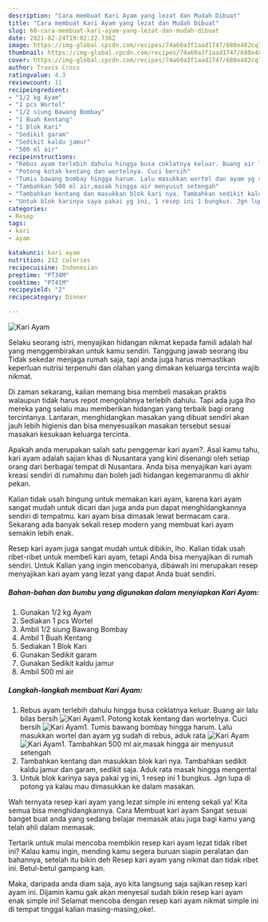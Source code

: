 ```yaml
---
description: "Cara membuat Kari Ayam yang lezat dan Mudah Dibuat"
title: "Cara membuat Kari Ayam yang lezat dan Mudah Dibuat"
slug: 60-cara-membuat-kari-ayam-yang-lezat-dan-mudah-dibuat
date: 2021-02-24T19:02:22.736Z
image: https://img-global.cpcdn.com/recipes/74a60a3f1aad1747/680x482cq70/kari-ayam-foto-resep-utama.jpg
thumbnail: https://img-global.cpcdn.com/recipes/74a60a3f1aad1747/680x482cq70/kari-ayam-foto-resep-utama.jpg
cover: https://img-global.cpcdn.com/recipes/74a60a3f1aad1747/680x482cq70/kari-ayam-foto-resep-utama.jpg
author: Travis Cross
ratingvalue: 4.3
reviewcount: 11
recipeingredient:
- "1/2 kg Ayam"
- "1 pcs Wortel"
- "1/2 siung Bawang Bombay"
- "1 Buah Kentang"
- "1 Blok Kari"
- "Sedikit garam"
- "Sedikit kaldu jamur"
- "500 ml air"
recipeinstructions:
- "Rebus ayam terlebih dahulu hingga busa coklatnya keluar. Buang air lalu bilas bersih"
- "Potong kotak kentang dan wortelnya. Cuci bersih"
- "Tumis bawang bombay hingga harum. Lalu masukkan wortel dan ayam yg sudah di rebus, aduk rata"
- "Tambahkan 500 ml air,masak hingga air menyusut setengah"
- "Tambahkan kentang dan masukkan blok kari nya. Tambahkan sedikit kaldu jamur dan garam, sedikit saja. Aduk rata masak hingga mengental"
- "Untuk blok karinya saya pakai yg ini, 1 resep ini 1 bungkus. Jgn lupa di potong ya kalau mau dimasukkan ke dalam masakan."
categories:
- Resep
tags:
- kari
- ayam

katakunci: kari ayam 
nutrition: 212 calories
recipecuisine: Indonesian
preptime: "PT34M"
cooktime: "PT41M"
recipeyield: "2"
recipecategory: Dinner

---
```



![Kari Ayam](https://img-global.cpcdn.com/recipes/74a60a3f1aad1747/680x482cq70/kari-ayam-foto-resep-utama.jpg)

Selaku seorang istri, menyajikan hidangan nikmat kepada famili adalah hal yang menggembirakan untuk kamu sendiri. Tanggung jawab seorang ibu Tidak sekedar menjaga rumah saja, tapi anda juga harus memastikan keperluan nutrisi terpenuhi dan olahan yang dimakan keluarga tercinta wajib nikmat.

Di zaman  sekarang, kalian memang bisa membeli masakan praktis walaupun tidak harus repot mengolahnya terlebih dahulu. Tapi ada juga lho mereka yang selalu mau memberikan hidangan yang terbaik bagi orang tercintanya. Lantaran, menghidangkan masakan yang dibuat sendiri akan jauh lebih higienis dan bisa menyesuaikan masakan tersebut sesuai masakan kesukaan keluarga tercinta. 



Apakah anda merupakan salah satu penggemar kari ayam?. Asal kamu tahu, kari ayam adalah sajian khas di Nusantara yang kini disenangi oleh setiap orang dari berbagai tempat di Nusantara. Anda bisa menyajikan kari ayam kreasi sendiri di rumahmu dan boleh jadi hidangan kegemaranmu di akhir pekan.

Kalian tidak usah bingung untuk memakan kari ayam, karena kari ayam sangat mudah untuk dicari dan juga anda pun dapat menghidangkannya sendiri di tempatmu. kari ayam bisa dimasak lewat bermacam cara. Sekarang ada banyak sekali resep modern yang membuat kari ayam semakin lebih enak.

Resep kari ayam juga sangat mudah untuk dibikin, lho. Kalian tidak usah ribet-ribet untuk membeli kari ayam, tetapi Anda bisa menyajikan di rumah sendiri. Untuk Kalian yang ingin mencobanya, dibawah ini merupakan resep menyajikan kari ayam yang lezat yang dapat Anda buat sendiri.

<!--inarticleads1-->

##### Bahan-bahan dan bumbu yang digunakan dalam menyiapkan Kari Ayam:

1. Gunakan 1/2 kg Ayam
1. Sediakan 1 pcs Wortel
1. Ambil 1/2 siung Bawang Bombay
1. Ambil 1 Buah Kentang
1. Sediakan 1 Blok Kari
1. Gunakan Sedikit garam
1. Gunakan Sedikit kaldu jamur
1. Ambil 500 ml air




<!--inarticleads2-->

##### Langkah-langkah membuat Kari Ayam:

1. Rebus ayam terlebih dahulu hingga busa coklatnya keluar. Buang air lalu bilas bersih
<img src="https://img-global.cpcdn.com/steps/d2d03c418118cdc9/160x128cq70/kari-ayam-langkah-memasak-1-foto.jpg" alt="Kari Ayam">1. Potong kotak kentang dan wortelnya. Cuci bersih
<img src="https://img-global.cpcdn.com/steps/a95785a6438d2eb1/160x128cq70/kari-ayam-langkah-memasak-2-foto.jpg" alt="Kari Ayam">1. Tumis bawang bombay hingga harum. Lalu masukkan wortel dan ayam yg sudah di rebus, aduk rata
<img src="https://img-global.cpcdn.com/steps/7ed5fba6e8c067fb/160x128cq70/kari-ayam-langkah-memasak-3-foto.jpg" alt="Kari Ayam"><img src="https://img-global.cpcdn.com/steps/7823d0dfe51d9c82/160x128cq70/kari-ayam-langkah-memasak-3-foto.jpg" alt="Kari Ayam">1. Tambahkan 500 ml air,masak hingga air menyusut setengah
1. Tambahkan kentang dan masukkan blok kari nya. Tambahkan sedikit kaldu jamur dan garam, sedikit saja. Aduk rata masak hingga mengental
1. Untuk blok karinya saya pakai yg ini, 1 resep ini 1 bungkus. Jgn lupa di potong ya kalau mau dimasukkan ke dalam masakan.




Wah ternyata resep kari ayam yang lezat simple ini enteng sekali ya! Kita semua bisa menghidangkannya. Cara Membuat kari ayam Sangat sesuai banget buat anda yang sedang belajar memasak atau juga bagi kamu yang telah ahli dalam memasak.

Tertarik untuk mulai mencoba membikin resep kari ayam lezat tidak ribet ini? Kalau kamu ingin, mending kamu segera buruan siapin peralatan dan bahannya, setelah itu bikin deh Resep kari ayam yang nikmat dan tidak ribet ini. Betul-betul gampang kan. 

Maka, daripada anda diam saja, ayo kita langsung saja sajikan resep kari ayam ini. Dijamin kamu gak akan menyesal sudah bikin resep kari ayam enak simple ini! Selamat mencoba dengan resep kari ayam nikmat simple ini di tempat tinggal kalian masing-masing,oke!.

